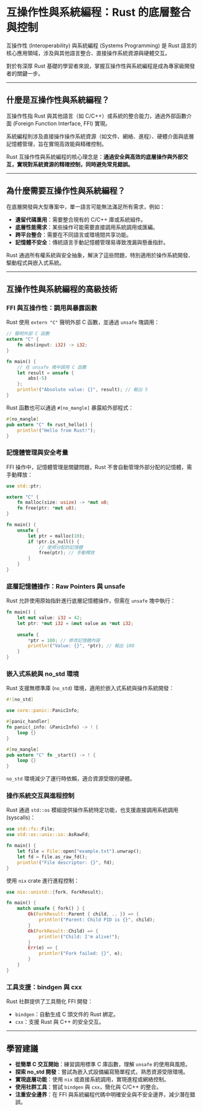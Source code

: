 # 互操作性與系統編程：Rust 的底層整合與控制

互操作性 (Interoperability) 與系統編程 (Systems Programming) 是 Rust 語言的核心應用領域，涉及與其他語言整合、直接操作系統資源與硬體交互。

對於有深厚 Rust 基礎的學習者來說，掌握互操作性與系統編程是成為專家級開發者的關鍵一步。

---

## 什麼是互操作性與系統編程？

互操作性指 Rust 與其他語言（如 C/C++）或系統的整合能力，通過外部函數介面 (Foreign Function Interface, FFI) 實現。

系統編程則涉及直接操作操作系統資源（如文件、網絡、進程）、硬體介面與底層記憶體管理，旨在實現高效能與精確控制。

Rust 互操作性與系統編程的核心理念是：**通過安全與高效的底層操作與外部交互，實現對系統資源的精確控制，同時避免常見錯誤。**

---

## 為什麼需要互操作性與系統編程？

在底層開發與大型專案中，單一語言可能無法滿足所有需求，例如：

- **遺留代碼重用**：需要整合現有的 C/C++ 庫或系統組件。
- **底層性能需求**：某些操作可能需要直接調用系統調用或匯編。
- **跨平台整合**：需要在不同語言或環境間共享功能。
- **記憶體不安全**：傳統語言手動記憶體管理易導致洩漏與懸垂指針。

Rust 通過所有權系統與安全抽象，解決了這些問題，特別適用於操作系統開發、驅動程式與嵌入式系統。

---

## 互操作性與系統編程的高級技術

### FFI 與互操作性：調用與暴露函數

Rust 使用 `extern "C"` 聲明外部 C 函數，並通過 `unsafe` 塊調用：

```rust
// 聲明外部 C 函數
extern "C" {
    fn abs(input: i32) -> i32;
}

fn main() {
    // 在 unsafe 塊中調用 C 函數
    let result = unsafe {
        abs(-5)
    };
    println!("Absolute value: {}", result); // 輸出 5
}
```

Rust 函數也可以通過 `#[no_mangle]` 暴露給外部程式：

```rust
#[no_mangle]
pub extern "C" fn rust_hello() {
    println!("Hello from Rust!");
}
```

### 記憶體管理與安全考量

FFI 操作中，記憶體管理是關鍵問題，Rust 不會自動管理外部分配的記憶體，需手動釋放：

```rust
use std::ptr;

extern "C" {
    fn malloc(size: usize) -> *mut u8;
    fn free(ptr: *mut u8);
}

fn main() {
    unsafe {
        let ptr = malloc(10);
        if !ptr.is_null() {
            // 使用分配的記憶體
            free(ptr); // 手動釋放
        }
    }
}
```

### 底層記憶體操作：Raw Pointers 與 unsafe

Rust 允許使用原始指針進行底層記憶體操作，但需在 `unsafe` 塊中執行：

```rust
fn main() {
    let mut value: i32 = 42;
    let ptr: *mut i32 = &mut value as *mut i32;
    
    unsafe {
        *ptr = 100; // 修改記憶體內容
        println!("Value: {}", *ptr); // 輸出 100
    }
}
```

### 嵌入式系統與 no_std 環境

Rust 支援無標準庫 (`no_std`) 環境，適用於嵌入式系統與操作系統開發：

```rust
#![no_std]

use core::panic::PanicInfo;

#[panic_handler]
fn panic(_info: &PanicInfo) -> ! {
    loop {}
}

#[no_mangle]
pub extern "C" fn _start() -> ! {
    loop {}
}
```

`no_std` 環境減少了運行時依賴，適合資源受限的硬體。

### 操作系統交互與進程控制

Rust 通過 `std::os` 模組提供操作系統特定功能，也支援直接調用系統調用 (syscalls)：

```rust
use std::fs::File;
use std::os::unix::io::AsRawFd;

fn main() {
    let file = File::open("example.txt").unwrap();
    let fd = file.as_raw_fd();
    println!("File descriptor: {}", fd);
}
```

使用 `nix` crate 進行進程控制：

```rust
use nix::unistd::{fork, ForkResult};

fn main() {
    match unsafe { fork() } {
        Ok(ForkResult::Parent { child, .. }) => {
            println!("Parent: Child PID is {}", child);
        }
        Ok(ForkResult::Child) => {
            println!("Child: I'm alive!");
        }
        Err(e) => {
            println!("Fork failed: {}", e);
        }
    }
}
```

### 工具支援：bindgen 與 cxx

Rust 社群提供了工具簡化 FFI 開發：

- `bindgen`：自動生成 C 頭文件的 Rust 綁定。
- `cxx`：支援 Rust 與 C++ 的安全交互。

---

## 學習建議

- **從簡單 C 交互開始**：練習調用標準 C 庫函數，理解 `unsafe` 的使用與風險。
- **探索 no_std 開發**：嘗試為嵌入式設備編寫簡單程式，熟悉資源受限環境。
- **實現底層功能**：使用 `nix` 或直接系統調用，實現進程或網絡控制。
- **使用社群工具**：嘗試 `bindgen` 與 `cxx`，簡化與 C/C++ 的整合。
- **注重安全邊界**：在 FFI 與系統編程代碼中明確安全與不安全邊界，減少潛在錯誤。
